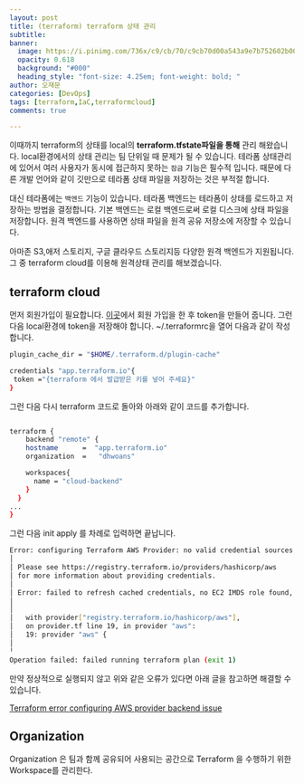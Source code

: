 ```yaml
---
layout: post
title: (terraform) terraform 상태 관리
subtitle: 
banner:
  image: https://i.pinimg.com/736x/c9/cb/70/c9cb70d00a543a9e7b752602b00df888.jpg
  opacity: 0.618
  background: "#000"
  heading_style: "font-size: 4.25em; font-weight: bold; "
author: 오재문
categories: [DevOps]
tags: [terraform,IaC,terraformcloud]
comments: true

---
```


이때까지 terraform의 상태를 local의  **terraform.tfstate파일을 통해** 관리 해왔습니다. local환경에서의 상태 관리는 팀 단위일 때 문제가 될 수 있습니다. 테라폼 상태관리에 있어서 여러 사용자가 동시에 접근하지 못하는 `잠금` 기능은 필수적 입니다. 때문에 다른 개발 언어와 같이 깃만으로 테라폼 상태 파일을 저장하는 것은 부적절 합니다.

대신 테라폼에는 `백엔드` 기능이 있습니다. 테라폼 백엔드는 테라폼이 상태를 로드하고 저장하는 방법을 결정합니다. 기본 백엔드는 로컬 백엔드로써 로컬 디스크에 상태 파일을 저장합니다. 원격 백엔드를 사용하면 상태 파일을 원격 공유 저장소에 저장할 수 있습니다.

아마존 S3,애저 스토리지, 구글 클라우드 스토리지등 다양한 원격 백엔드가 지원됩니다. 그 중 terraform cloud를 이용해 원격상태 관리를 해보겠습니다.

## terraform cloud

먼저 회원가입이 필요합니다. [이곳](https://www.notion.so/terraform-terraform-1bb5d479d2224271894a262818691df4)에서 회원 가입을 한 후 token을 만들어 줍니다. 그런 다음 local환경에 token을 저장해야 합니다. ~/.terraformrc을 열어 다음과 같이 작성합니다.

```bash
plugin_cache_dir = "$HOME/.terraform.d/plugin-cache"

credentials "app.terraform.io"{
 token ="{terraform 에서 발급받은 키를 넣어 주세요}"
}
```

그런 다음 다시 terraform 코드로 돌아와 아래와 같이 코드를 추가합니다.

```bash

terraform {
    backend "remote" {
    hostname      =  "app.terraform.io"
    organization  =   "dhwoans"

    workspaces{
      name = "cloud-backend"
    }
  }
...
}
```

그런 다음  init apply 를 차례로 입력하면 끝납니다.

```bash
Error: configuring Terraform AWS Provider: no valid credential sources for Terraform AWS Provider found.
│ 
│ Please see https://registry.terraform.io/providers/hashicorp/aws
│ for more information about providing credentials.
│ 
│ Error: failed to refresh cached credentials, no EC2 IMDS role found, operation error ec2imds: GetMetadata, request send failed, Get "http://169.254.169.254/latest/meta-data/iam/security-credentials/": dial tcp 169.254.169.254:80: i/o timeout
│ 
│ 
│   with provider["registry.terraform.io/hashicorp/aws"],
│   on provider.tf line 19, in provider "aws":
│   19: provider "aws" {
│ 
╵
Operation failed: failed running terraform plan (exit 1)
```

만약 정상적으로 실행되지 않고 위와 같은 오류가 있다면 아래 글을 참고하면 해결할 수 있습니다.

[Terraform error configuring AWS provider backend issue](https://stackoverflow.com/questions/71906029/terraform-error-configuring-aws-provider-backend-issue)

## Organization

Organization 은 팀과 함께 공유되어 사용되는 공간으로 Terraform 을 수행하기 위한 Workspace를 관리한다.